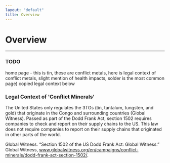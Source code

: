 ```yaml
---
layout: "default"
title: Overview
---
```

# Overview
- - - -
### TODO
home page - this is tin, these are conflict metals, here is legal context of conflict metals, slight mention of health impacts, solder is the most common page) copied legal context below

### Legal Context of 'Conflict Minerals'
The United States only regulates the 3TGs (tin, tantalum, tungsten, and gold) that originate in the Congo and surrounding countries (Global Witness). Passed as part of the Dodd Frank Act, section 1502 requires companies to check and  report on their supply chains to the US. This law does not require companies to report on their supply chains that originated in other parts of the world.

Global Witness. “Section 1502 of the US Dodd Frank Act: Global Witness.” Global Witness, www.globalwitness.org/en/campaigns/conflict-minerals/dodd-frank-act-section-1502/.
